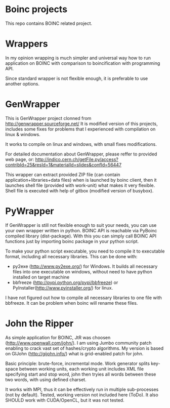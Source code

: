 Boinc projects
=====

This repo contains BOINC related project.

Wrappers
=====
In my opinion wrapping is much simpler and universal way how to run application on BOINC with comparison to boincification with programming API.

Since standard wrapper is not flexible enough, it is preferable to use another options.

GenWrapper
=====
This is GenWrapper project clonned from http://genwrapper.sourceforge.net/
It is modified version of this projects, includes some fixes for problems that I experienced with compilation on linux & windows.

It works to compile on linux and windows, with small fixes modifications. 

For detailed documentation about GenWrapper, please reffer to provided web page, or:
http://indico.cern.ch/getFile.py/access?contribId=25&resId=1&materialId=slides&confId=56447

This wrapper can extract provided ZIP file (can contain application+libraries+data files) when is launched by boinc client, then it launches shell file (provided with work-unit) what makes it very flexible.
Shell file is executed with help of gitbox (modified version of busybox).

PyWrapper
=====
If GenWrapper is still not flexible enough to suit your needs, you can use your own wrapper written in python. 
BOINC API is reachable via PyBoinc compiled library (dist-package). With this you can simply call BOINC API functions just by importing boinc package in your python script.

To make your python script executable, you need to compile it to executable format, including all necessary libraries.
This can be done with:
* py2exe (http://www.py2exe.org/) for Windows. It builds all necessary files into one executable on windows, without need to have python installed on target machine
* bbfreeze (http://pypi.python.org/pypi/bbfreeze) or PyInstaller(http://www.pyinstaller.org/) for linux.

I have not figured out how to compile all necessary libraries to one file with bbfreeze. It can be problem when boinc will rename these files.

John the Ripper
=====
As simple application for BOINC, JtR was choosen (http://www.openwall.com/john/).
I am using  Jumbo community patch enabling to crack vast set of hashes/crypto algorithms.
My version is based on GIJohn (http://gijohn.info/) what is grid-enabled patch for john.

Basic principle: brute-force, incremental mode.
Work generator splits key-space between working units, each working unit includes XML file specifying start and stop word, john then tryies all words between these two words, with using defined charset.

It works with MPI, thus it can be effectively run in multiple sub-processes (not by default). Tested, working version not included here (ToDo).
It also SHOULD work with CUDA/OpenCL, but it was not tested.

